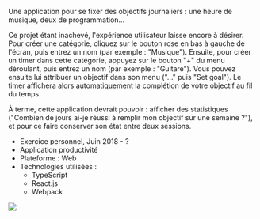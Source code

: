 Une application pour se fixer des objectifs journaliers : une heure de musique, deux de programmation...

Ce projet étant inachevé, l'expérience utilisateur laisse encore à désirer. Pour créer une catégorie, cliquez sur le bouton rose en bas à gauche de l'écran, puis entrez un nom (par exemple : "Musique"). Ensuite, pour créer un timer dans cette catégorie, appuyez sur le bouton "+" du menu déroulant, puis entrez un nom (par exemple : "Guitare"). Vous pouvez ensuite lui attribuer un objectif dans son menu ("..." puis "Set goal"). Le timer affichera alors automatiquement la complétion de votre objectif au fil du temps.

À terme, cette application devrait pouvoir : afficher des statistiques ("Combien de jours ai-je réussi à remplir mon objectif sur une semaine ?"), et pour ce faire conserver son état entre deux sessions.

+ Exercice personnel, Juin 2018 - ?
+ Application productivité
+ Plateforme : Web
+ Technologies utilisées :
    - TypeScript
    - React.js
    - Webpack

![](°project-image°)